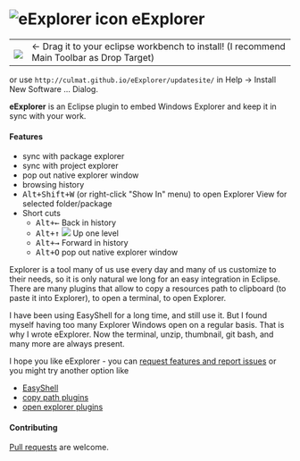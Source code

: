 # ![eExplorer icon](http://marketplace.eclipse.org/sites/default/files/styles/ds_medium/public/eExplorer_Icon.png) eExplorer

<table style="border: none; width:100%">
  <tbody>
    <tr style="border:none;">
      <td style="vertical-align: middle; padding-top: 10px; border: none;">
        <a href="http://marketplace.eclipse.org/marketplace-client-intro?mpc_install=1629575" title="Drag and drop onto a running Eclipse Main Toolbar to install eExplorer">
          <img src="http://marketplace.eclipse.org/misc/installbutton.png">
        </a>
      </td>
      <td style="vertical-align: middle; text-align: left; border: none;">
        ← Drag it to your eclipse workbench to install! (I recommend Main Toolbar as Drop Target)</td>
    </tr>
  </tbody>
</table>

or use `http://culmat.github.io/eExplorer/updatesite/` in Help -> Install New Software ... Dialog.

**eExplorer** is an Eclipse plugin to embed Windows Explorer and keep it in sync with your work.

#### Features

- sync with package explorer
- sync with project explorer
- pop out native explorer window
- browsing history
- <kbd>Alt+Shift+W</kbd> (or right-click "Show In" menu) to open Explorer View for selected folder/package
- Short cuts 
    - <kbd>Alt+←</kbd> Back in history
    - <kbd>Alt+↑</kbd> ![](com.github.culmat.eexplorer.plugin/icons/nav_up.gif) Up one level
    - <kbd>Alt+→</kbd> Forward  in history
    - <kbd>Alt+O</kbd> pop out native explorer window

Explorer is a tool many of us use every day and many of us customize to their needs, so it is 
only natural we long for an easy integration in Eclipse. 
There are many plugins that allow to copy a resources path to clipboard (to paste it into Explorer), to open a terminal, to open Explorer.

I have been using EasyShell for a long time, and still use it. But I found myself having too many Explorer Windows open on a regular basis.
That is why I wrote eExplorer. Now the terminal, unzip, thumbnail, git bash, and many more are always present.

I hope you like eExplorer - you can [request features and report issues](https://github.com/culmat/eExplorer/issues) or you might try another option like

- [EasyShell](http://marketplace.eclipse.org/content/easyshell)
- [copy path plugins](http://marketplace.eclipse.org/search/site/copy%2520path)
- [open explorer plugins](http://marketplace.eclipse.org/search/site/open%2520explorer)


#### Contributing

[Pull requests](http://help.github.com/send-pull-requests) are welcome.
